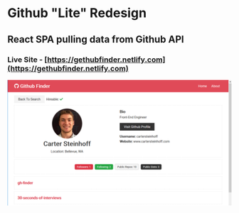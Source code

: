 # Github "Lite" Redesign

## React SPA pulling data from Github API

### Live Site - [https://gethubfinder.netlify.com](https://gethubfinder.netlify.com)

![Application](Capture.PNG)
